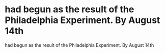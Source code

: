 # had begun as the result of the Philadelphia Experiment. By August 14th

had begun as the result of the Philadelphia Experiment. By August 14th